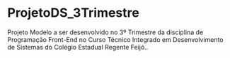 # ProjetoDS_3Trimestre
Projeto Modelo a ser desenvolvido no 3º Trimestre da disciplina de Programação Front-End no Curso Técnico Integrado em Desenvolvimento de Sistemas do Colégio Estadual Regente Feijó..
